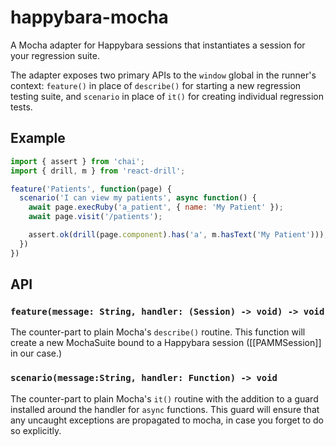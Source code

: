 # happybara-mocha

A Mocha adapter for Happybara sessions that instantiates a session for your
regression suite.

The adapter exposes two primary APIs to the `window` global in the runner's
context: `feature()` in place of `describe()` for starting a new regression
testing suite, and `scenario` in place of `it()` for creating individual
regression tests.

## Example

```javascript
import { assert } from 'chai';
import { drill, m } from 'react-drill';

feature('Patients', function(page) {
  scenario('I can view my patients', async function() {
    await page.execRuby('a_patient', { name: 'My Patient' });
    await page.visit('/patients');

    assert.ok(drill(page.component).has('a', m.hasText('My Patient')));
  })
})
```

## API

### `feature(message: String, handler: (Session) -> void) -> void`

The counter-part to plain Mocha's `describe()` routine. This function will
create a new MochaSuite bound to a Happybara session ([[PAMMSession]] in our
case.)

### `scenario(message:String, handler: Function) -> void`

The counter-part to plain Mocha's `it()` routine with the addition to a guard
installed around the handler for `async` functions. This guard will ensure that
any uncaught exceptions are propagated to mocha, in case you forget to do so
explicitly.